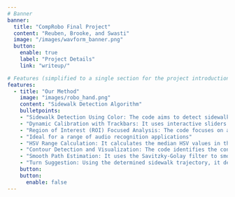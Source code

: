 ```yaml
---
# Banner
banner:
  title: "CompRobo Final Project"
  content: "Reuben, Brooke, and Swasti"
  image: "/images/wavform_banner.png"
  button:
    enable: true
    label: "Project Details"
    link: "writeup/"

# Features (simplified to a single section for the project introduction)
features:
  - title: "Our Method"
    image: "images/robo_hand.png"
    content: "Sidewalk Detection Algorithm"
    bulletpoints:
    - "Sidewalk Detection Using Color: The code aims to detect sidewalks in images by analyzing colors using the HSV (Hue, Saturation, Value) color space."
    - "Dynamic Calibration with Trackbars: It uses interactive sliders to dynamically calibrate the range of HSV values that best represent the sidewalk in the image."
    - "Region of Interest (ROI) Focused Analysis: The code focuses on a specific area (Region of Interest) in the lower part of the image, where the sidewalk is most likely to be found."
    - "Ideal for a range of audio recognition applications"
    - "HSV Range Calculation: It calculates the median HSV values in the ROI and uses these to set initial slider positions, providing a starting point for the detection."
    - "Contour Detection and Visualization: The code identifies the contours of the detected sidewalk area and draws them on the original image, allowing for visual verification of the detection accuracy."
    - "Smooth Path Estimation: It uses the Savitzky-Golay filter to smooth the detected path of the sidewalk, providing a more continuous and accurate representation of its trajectory."
    - "Turn Suggestion: Using the determined sidewalk trajectory, it decides whether the “vehicle” should turn left or right to remain on the sidewalk."
    button:
    button:
      enable: false
---
```

